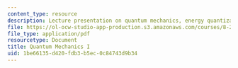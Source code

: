 ```yaml
---
content_type: resource
description: Lecture presentation on quantum mechanics, energy quantization, and wavefunctions.
file: https://ol-ocw-studio-app-production.s3.amazonaws.com/courses/8-21-the-physics-of-energy-fall-2009/1be66135d420fdb3b5ec0c84743d9b34_MIT8_21s09_lec06.pdf
file_type: application/pdf
resourcetype: Document
title: Quantum Mechanics I
uid: 1be66135-d420-fdb3-b5ec-0c84743d9b34
---
```

